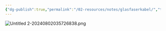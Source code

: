 ```yaml
---
{"dg-publish":true,"permalink":"/02-resources/notes/glasfaserkabel/","tags":["netzwerk/kabel"],"noteIcon":"","updated":"2025-07-12T13:31:41.000+02:00"}
---
```


![Untitled 2-20240802035726838.png](/img/user/02%20-%20RESOURCES/Files/IMG/Untitled%202-20240802035726838.png)